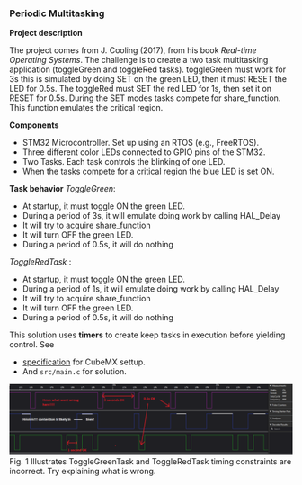 ### Periodic Multitasking

**Project description**

The project comes from J. Cooling (2017), from his book *Real-time Operating Systems*. The challenge is to create a two task multitasking application (toggleGreen and toggleRed tasks). toggleGreen must work for 3s this is simulated by doing SET on the green LED, then it must RESET the LED for 0.5s. The toggleRed must SET the red LED for 1s, then set it on RESET for 0.5s. During the SET modes tasks compete for share_function. This function emulates the critical region. 

**Components**
- STM32 Microcontroller. Set up using an RTOS (e.g., FreeRTOS).
- Three different color LEDs connected to GPIO pins of the STM32. 
- Two Tasks. Each task controls the blinking of one LED.
- When the tasks compete for a critical region the blue LED is set ON. 

**Task behavior**
*ToggleGreen*:
- At startup, it must toggle ON the green LED. 
- During a period of 3s, it will emulate doing work by calling HAL_Delay
- It will try to acquire share_function
- It will turn OFF the green LED.
- During a period of 0.5s, it will do nothing
 
*ToggleRedTask* :
- At startup, it must toggle ON the green LED. 
- During a period of 1s, it will emulate doing work by calling HAL_Delay
- It will try to acquire share_function
- It will turn OFF the green LED.
- During a period of 0.5s, it will do nothing

This solution uses **timers** to create keep tasks in execution before yielding control. See
- [specification](https://github.com/ahiralesc/RTOS/blob/main/F767ZIT6/2_Synchronization/Sync_contention_F7/Sync_contention_F7.pdf) for CubeMX settup. 
- And ```src/main.c``` for solution.


![Trace 1](img/trace1.png "Fig 1. Task timing constraints")
Fig. 1 Illustrates ToggleGreenTask and ToggleRedTask timing constraints are incorrect. Try explaining what is wrong. 

